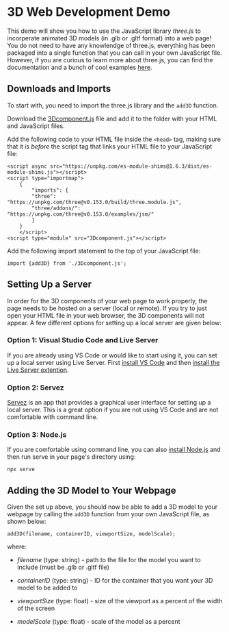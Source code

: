 # 3D Web Development Demo

This demo will show you how to use the JavaScript library *three.js* to incorperate animated 3D models (in .glb or .gltf format) into a web page! You do not need to have any knowlendge of three.js, everything has been packaged into a single function that you can call in your own JavaScript file. However, if you are curious to learn more about three.js, you can find the documentation and a bunch of cool examples [here](https://threejs.org/).

## Downloads and Imports
To start with, you need to import the three.js library and the ```add3D``` function.

Download the [3Dcomponent.js](https://github.com/starsurfer87/3DWebDevDemo/blob/main/3Dcomponent.js) file and add it to the folder with your HTML and JavaScript files.

Add the following code to your HTML file inside the ```<head>``` tag, making sure that it is *before* the script tag that links your HTML file to your JavaScript file:
```
<script async src="https://unpkg.com/es-module-shims@1.6.3/dist/es-module-shims.js"></script>
<script type="importmap">
    {
        "imports": {
        "three": "https://unpkg.com/three@v0.153.0/build/three.module.js",
        "three/addons/": "https://unpkg.com/three@v0.153.0/examples/jsm/"
        }
    }
    </script>
<script type="module" src="3Dcomponent.js"></script>
```

Add the following import statement to the top of your JavaScript file:
```
import {add3D} from './3Dcomponent.js';
```

## Setting Up a Server

In order for the 3D components of your web page to work properly, the page needs to be hosted on a server (local or remote). If you try to just open your HTML file in your web browser, the 3D components will not appear. A few different options for setting up a local server are given below:

### Option 1: Visual Studio Code and Live Server

If you are already using VS Code or would like to start using it, you can set up a local server using Live Server. First [install VS Code](https://code.visualstudio.com/download) and then [install the Live Server extention](https://www.youtube.com/watch?v=2fhe0LLj3Rw).

### Option 2: Servez
[Servez](https://greggman.github.io/servez/) is an app that provides a graphical user interface for setting up a local server. This is a great option if you are not using VS Code and are not comfortable with command line.

### Option 3: Node.js
If you are comfortable using command line, you can also [install Node.js](https://nodejs.org/en) and then run serve in your page's directory using:
```
npx serve
```

## Adding the 3D Model to Your Webpage

Given the set up above, you should now be able to add a 3D model to your webpage by calling the ```add3D``` function from your own JavaScript file, as shown below:


```
add3D(filename, containerID, viewportSize, modelScale);
```
where:

- *filename* (type: string) - path to the file for the model you want to include (must be .glb or .gltf file)

- *containerID* (type: string) - ID for the container that you want your 3D model to be added to

- *viewportSize* (type: float) - size of the viewport as a percent of the width of the screen

- *modelScale* (type: float) - scale of the model as a percent
